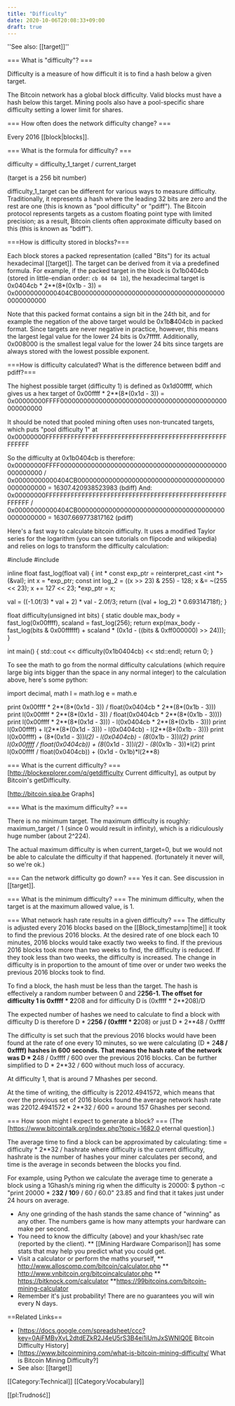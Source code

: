 ```yaml
---
title: "Difficulty"
date: 2020-10-06T20:08:33+09:00
draft: true
---
```


''See also: [[target]]''

=== What is "difficulty"? ===

Difficulty is a measure of how difficult it is to find a hash below a given target.

The Bitcoin network has a global block difficulty. Valid blocks must have a hash below this target.
Mining pools also have a pool-specific share difficulty setting a lower limit for shares.

=== How often does the network difficulty change? ===

Every 2016 [[block|blocks]].

=== What is the formula for difficulty? ===

difficulty = difficulty_1_target / current_target 

(target is a 256 bit number)

difficulty_1_target can be different for various ways to measure difficulty.
Traditionally, it represents a hash where the leading 32 bits are zero and the rest are one (this is known as "pool difficulty" or "pdiff").
The Bitcoin protocol represents targets as a custom floating point type with limited precision; as a result, Bitcoin clients often approximate difficulty based on this (this is known as "bdiff").

===How is difficulty stored in blocks?===

Each block stores a packed representation (called "Bits") for its actual hexadecimal [[target]]. The target can be derived from it via a predefined formula. For example, if the packed target in the block is 0x1b0404cb (stored in little-endian order: <code>cb 04 04 1b</code>), the hexadecimal target is
 0x0404cb * 2**(8*(0x1b - 3)) = 0x00000000000404CB000000000000000000000000000000000000000000000000

Note that this packed format contains a sign bit in the 24th bit, and for example the negation of the above target would be 0x1b<b>8</b>404cb in packed format. Since targets are never negative in practice, however, this means the largest legal value for the lower 24 bits is 0x7fffff. Additionally, 0x008000 is the smallest legal value for the lower 24 bits since targets are always stored with the lowest possible exponent.

===How is difficulty calculated? What is the difference between bdiff and pdiff?===

The highest possible target (difficulty 1) is defined as 0x1d00ffff, which gives us a hex target of
 0x00ffff * 2**(8*(0x1d - 3)) = 0x00000000FFFF0000000000000000000000000000000000000000000000000000

It should be noted that pooled mining often uses non-truncated targets, which puts "pool difficulty 1" at
 0x00000000FFFFFFFFFFFFFFFFFFFFFFFFFFFFFFFFFFFFFFFFFFFFFFFFFFFFFFFF

So the difficulty at 0x1b0404cb is therefore:
 0x00000000FFFF0000000000000000000000000000000000000000000000000000 /
 0x00000000000404CB000000000000000000000000000000000000000000000000 
 = 16307.420938523983 (bdiff)
And:
 0x00000000FFFFFFFFFFFFFFFFFFFFFFFFFFFFFFFFFFFFFFFFFFFFFFFFFFFFFFFF /
 0x00000000000404CB000000000000000000000000000000000000000000000000 
 = 16307.669773817162 (pdiff)

Here's a fast way to calculate bitcoin difficulty. It uses a modified Taylor series for the logarithm (you can see tutorials on flipcode and wikipedia) and relies on logs to transform the difficulty calculation:

<source lang="cpp">
#include <iostream>
#include <cmath>

inline float fast_log(float val)
{
   int * const exp_ptr = reinterpret_cast <int *>(&val);
   int x = *exp_ptr;
   const int log_2 = ((x >> 23) & 255) - 128;
   x &= ~(255 << 23);
   x += 127 << 23;
   *exp_ptr = x;

   val = ((-1.0f/3) * val + 2) * val - 2.0f/3;
   return ((val + log_2) * 0.69314718f);
} 

float difficulty(unsigned int bits)
{
    static double max_body = fast_log(0x00ffff), scaland = fast_log(256);
    return exp(max_body - fast_log(bits & 0x00ffffff) + scaland * (0x1d - ((bits & 0xff000000) >> 24)));
}

int main()
{
    std::cout << difficulty(0x1b0404cb) << std::endl;
    return 0;
}
</source>

To see the math to go from the normal difficulty calculations (which require large big ints bigger than the space in any normal integer) to the calculation above, here's some python:

<source lang="python">
import decimal, math
l = math.log
e = math.e

print 0x00ffff * 2**(8*(0x1d - 3)) / float(0x0404cb * 2**(8*(0x1b - 3)))
print l(0x00ffff * 2**(8*(0x1d - 3)) / float(0x0404cb * 2**(8*(0x1b - 3))))
print l(0x00ffff * 2**(8*(0x1d - 3))) - l(0x0404cb * 2**(8*(0x1b - 3)))
print l(0x00ffff) + l(2**(8*(0x1d - 3))) - l(0x0404cb) - l(2**(8*(0x1b - 3)))
print l(0x00ffff) + (8*(0x1d - 3))*l(2) - l(0x0404cb) - (8*(0x1b - 3))*l(2)
print l(0x00ffff / float(0x0404cb)) + (8*(0x1d - 3))*l(2) - (8*(0x1b - 3))*l(2)
print l(0x00ffff / float(0x0404cb)) + (0x1d - 0x1b)*l(2**8)
</source>

=== What is the current difficulty? ===
[http://blockexplorer.com/q/getdifficulty Current difficulty], as output by Bitcoin's getDifficulty.

[http://bitcoin.sipa.be Graphs]

=== What is the maximum difficulty? ===

There is no minimum target. The maximum difficulty is roughly: maximum_target / 1 (since 0 would result in infinity), which is a ridiculously huge number (about 2^224).

The actual maximum difficulty is when current_target=0, but we would not be able to calculate the difficulty if that happened. (fortunately it never will, so we're ok.)

=== Can the network difficulty go down? ===
Yes it can. See discussion in [[target]].

=== What is the minimum difficulty? ===
The minimum difficulty, when the target is at the maximum allowed value, is 1.

=== What network hash rate results in a given difficulty? ===
The difficulty is adjusted every 2016 blocks based on the [[Block_timestamp|time]] it took to find the previous 2016 blocks.  At the desired rate of one block each 10 minutes, 2016 blocks would take exactly two weeks to find.  If the previous 2016 blocks took more than two weeks to find, the difficulty is reduced.  If they took less than two weeks, the difficulty is increased.  The change in difficulty is in proportion to the amount of time over or under two weeks the previous 2016 blocks took to find.

To find a block, the hash must be less than the target.  The hash is effectively a random number between 0 and 2**256-1.  The offset for difficulty 1 is
 0xffff * 2**208
and for difficulty D is
 (0xffff * 2**208)/D

The expected number of hashes we need to calculate to find a block with difficulty D is therefore
 D * 2**256 / (0xffff * 2**208)
or just
 D * 2**48 / 0xffff

The difficulty is set such that the previous 2016 blocks would have been found at the rate of one every 10 minutes, so we were calculating (D * 2**48 / 0xffff) hashes in 600 seconds.  That means the hash rate of the network was
 D * 2**48 / 0xffff / 600
over the previous 2016 blocks.  Can be further simplified to
 D * 2**32 / 600
without much loss of accuracy.

At difficulty 1, that is around 7 Mhashes per second.

At the time of writing, the difficulty is 22012.4941572, which means that over the previous set of 2016 blocks found the average network hash rate was
 22012.4941572 * 2**32 / 600 = around 157 Ghashes per second.

=== How soon might I expect to generate a block? ===
(The [https://www.bitcointalk.org/index.php?topic=1682.0 eternal question].)

The average time to find a block can be approximated by calculating:
 time = difficulty * 2**32 / hashrate
where difficulty is the current difficulty, hashrate is the number of hashes your miner calculates per second, and time is the average in seconds between the blocks you find.

For example, using Python we calculate the average time to generate a block using a 1Ghash/s mining rig when the difficulty is 20000:
 $ python -c "print 20000 * 2**32 / 10**9 / 60 / 60.0"
 23.85
and find that it takes just under 24 hours on average.

* Any one grinding of the hash stands the same chance of "winning" as any other.  The numbers game is how many attempts your hardware can make per second.
* You need to know the difficulty (above) and your khash/sec rate (reported by the client).
** [[Mining Hardware Comparison]] has some stats that may help you predict what you could get.
* Visit a calculator or perform the maths yourself,
** http://www.alloscomp.com/bitcoin/calculator.php
** http://www.vnbitcoin.org/bitcoincalculator.php
** https://bitknock.com/calculator
**https://99bitcoins.com/bitcoin-mining-calculator
* Remember it's just probability!  There are no guarantees you will win every N days.

==Related Links==

* [https://docs.google.com/spreadsheet/ccc?key=0AiFMBvXvL2dtdEZkR2J4eU5rS3B4ei1iUmJxSWNlQ0E Bitcoin Difficulty History]
* [https://www.bitcoinmining.com/what-is-bitcoin-mining-difficulty/ What is Bitcoin Mining Difficulty?]
* See also: [[target]]

[[Category:Technical]]
[[Category:Vocabulary]]

[[pl:Trudność]]
